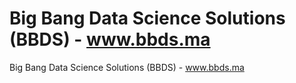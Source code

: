 # Big Bang Data Science Solutions (BBDS) - www.bbds.ma
Big Bang Data Science Solutions (BBDS) - www.bbds.ma

